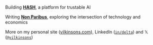 [`@vilkinsons`]: https://x.com/vilkinsons
[`in/delta`]: https://linkedin.com/in/delta
[HASH]: https://github.com/hashintel/hash
[Non Paribus]: https://nonparibus.com/?utm_medium=organic&utm_source=github_readme_nonparibus-profile_root
[vilkinsons.com]: https://vilkinsons.com/

Building **[HASH]**, a platform for trustable AI

Writing **[Non Paribus]**, exploring the intersection of technology and economics

More on my personal site ([vilkinsons.com]), LinkedIn ([`in/delta`]) and 𝕏 ([`@vilkinsons`])
